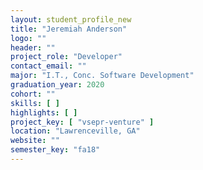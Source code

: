 ```yaml
---
layout: student_profile_new
title: "Jeremiah Anderson"
logo: ""
header: ""
project_role: "Developer"
contact_email: ""
major: "I.T., Conc. Software Development"
graduation_year: 2020
cohort: ""
skills: [ ]
highlights: [ ]
project_key: [ "vsepr-venture" ]
location: "Lawrenceville, GA"
website: ""
semester_key: "fa18"
---
```


